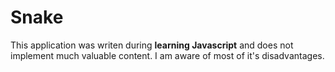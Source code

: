 # Snake

This application was writen during **learning Javascript** and does not implement much valuable content. I am aware of most of it's disadvantages.
